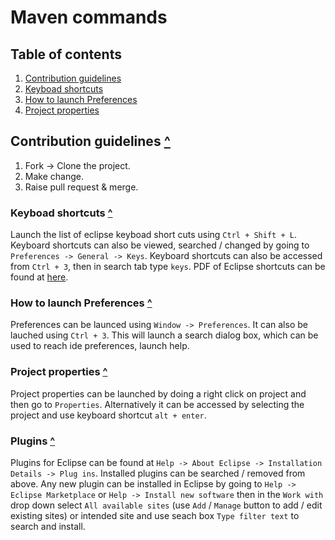 # Maven commands

<a id="toc"></a>
## Table of contents

1. [Contribution guidelines](#contri_guidelines)
1. [Keyboad shortcuts](#keyboard_shortcuts)
1. [How to launch Preferences](#preferences)
1. [Project properties](#properties)

<a id="contri_guidelines"></a>
## Contribution guidelines [^](#toc)

1. Fork -> Clone the project.
2. Make change.
3. Raise pull request & merge.

<a id="keyboard_shortcuts"></a>
### Keyboad shortcuts [^](#toc)
Launch the list of eclipse keyboad short cuts using `Ctrl + Shift + L`.
Keyboard shortcuts can also be viewed, searched / changed by going to `Preferences -> General -> Keys`.
Keyboard shortcuts can also be accessed from `Ctrl + 3`, then in search tab type `keys`.
PDF of Eclipse shortcuts can be found at [here](https://raw.githubusercontent.com/pellaton/eclipse-cheatsheet/master/eclipse4.6/eclipse-shortcuts-4.6.0.pdf).

<a id="preferences"></a>
### How to launch Preferences [^](#toc)
Preferences can be launced using `Window -> Preferences`.
It can also be lauched using `Ctrl + 3`. This will launch a search dialog box, which can be used to reach ide preferences, launch help.

<a id="properties"></a>
### Project properties [^](#toc)
Project properties can be launched by doing a right click on project and then go to `Properties`.
Alternatively it can be accessed by selecting the project and use keyboard shortcut `alt + enter`.

<a id="plugins"></a>
### Plugins [^](#toc)
Plugins for Eclipse can be found at `Help -> About Eclipse -> Installation Details -> Plug ins`.
Installed plugins can be searched / removed from above.
Any new plugin can be installed in Eclipse by going to `Help -> Eclipse Marketplace` or `Help -> Install new software` then in the `Work with` drop down select `All available sites` (use `Add` / `Manage` button to add / edit existing sites) or intended site and use seach box `Type filter text` to search and install.